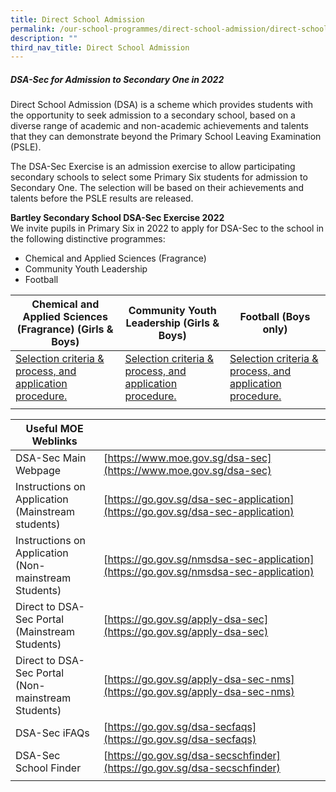 ```yaml
---
title: Direct School Admission
permalink: /our-school-programmes/direct-school-admission/direct-school-admission
description: ""
third_nav_title: Direct School Admission
---
```

##### DSA-Sec for Admission to Secondary One in 2022 <br> 
Direct School Admission (DSA) is a scheme which provides students with the opportunity to seek admission to a secondary school, based on a diverse range of academic and non-academic achievements and talents that they can demonstrate beyond the Primary School Leaving Examination (PSLE).

The DSA-Sec Exercise is an admission exercise to allow participating secondary schools to select some Primary Six  students for admission to Secondary One. The selection will be based on their achievements and talents before the PSLE results are released.

**Bartley Secondary School DSA-Sec Exercise 2022** <br>
We invite pupils in Primary Six in 2022 to apply for DSA-Sec to the school in the following distinctive programmes:
* Chemical and Applied Sciences (Fragrance)
* Community Youth Leadership 
* Football

| Chemical and Applied Sciences (Fragrance) (Girls & Boys) | Community Youth Leadership (Girls & Boys)	| Football (Boys only) |
| -------- | -------- | -------- |
| [Selection criteria & process, and application procedure.](https://moe-bartleysec-staging.netlify.app/our-signature-programmes/direct-school-admission/applied-learning-programme) | [Selection criteria & process, and application procedure.](https://moe-bartleysec-staging.netlify.app/our-signature-programmes/direct-school-admission/learning-for-life-programme) | [Selection criteria & process, and application procedure.](https://moe-bartleysec-staging.netlify.app/our-signature-programmes/direct-school-admission/football) |
| | |

| Useful MOE Weblinks |  |
|---|---|
|  DSA-Sec Main Webpage | [https://www.moe.gov.sg/dsa-sec](https://www.moe.gov.sg/dsa-sec) |
| Instructions on Application<br>(Mainstream students) | [https://go.gov.sg/dsa-sec-application](https://go.gov.sg/dsa-sec-application) |
| Instructions on Application<br>(Non-mainstream Students) | [https://go.gov.sg/nmsdsa-sec-application](https://go.gov.sg/nmsdsa-sec-application) |
| Direct to DSA-Sec Portal<br>(Mainstream Students) | [https://go.gov.sg/apply-dsa-sec](https://go.gov.sg/apply-dsa-sec) |
| Direct to DSA-Sec Portal <br>(Non-mainstream Students) | [https://go.gov.sg/apply-dsa-sec-nms](https://go.gov.sg/apply-dsa-sec-nms) |
| DSA-Sec iFAQs | [https://go.gov.sg/dsa-secfaqs](https://go.gov.sg/dsa-secfaqs) |
| DSA-Sec School Finder | [https://go.gov.sg/dsa-secschfinder](https://go.gov.sg/dsa-secschfinder) |
| | |